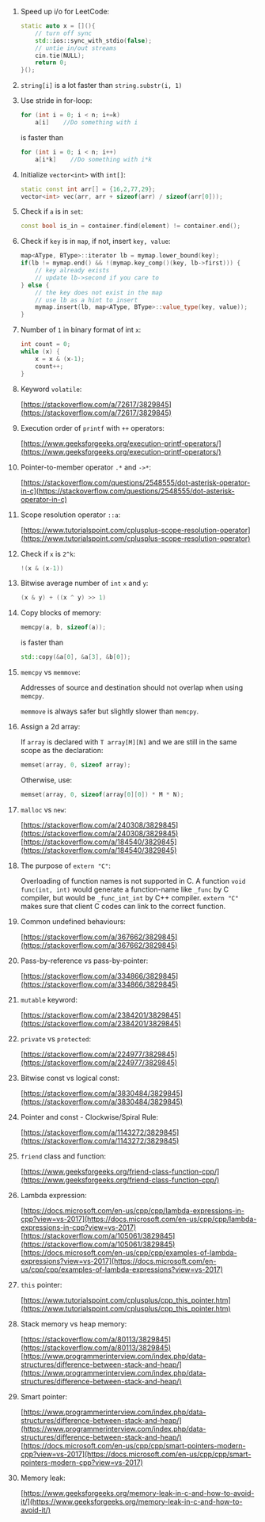 1. Speed up i/o for LeetCode:

    ```cpp
    static auto x = [](){
        // turn off sync
        std::ios::sync_with_stdio(false);
        // untie in/out streams
        cin.tie(NULL);
        return 0;
    }();
    ```

2. `string[i]` is a lot faster than `string.substr(i, 1)`

3. Use stride in for-loop:

    ```cpp
    for (int i = 0; i < n; i+=k)
        a[i]    //Do something with i
    ```

    is faster than

    ```cpp
    for (int i = 0; i < n; i++)
        a[i*k]    //Do something with i*k
    ```

4. Initialize `vector<int>` with `int[]`:

    ```cpp
    static const int arr[] = {16,2,77,29};
    vector<int> vec(arr, arr + sizeof(arr) / sizeof(arr[0]));
    ```

5. Check if `a` is in `set`:

    ```cpp
    const bool is_in = container.find(element) != container.end();
    ```

6. Check if `key` is in `map`, if not, insert `key, value`:

    ```cpp
    map<AType, BType>::iterator lb = mymap.lower_bound(key);
    if(lb != mymap.end() && !(mymap.key_comp()(key, lb->first))) {
        // key already exists
        // update lb->second if you care to
    } else {
        // the key does not exist in the map
        // use lb as a hint to insert
        mymap.insert(lb, map<AType, BType>::value_type(key, value));
    }
    ```

7. Number of `1` in binary format of int `x`:

    ```cpp
    int count = 0;
    while (x) {
        x = x & (x-1);
        count++;
    }
    ```

8. Keyword `volatile`:

    [https://stackoverflow.com/a/72617/3829845](https://stackoverflow.com/a/72617/3829845)

9. Execution order of `printf` with `++` operators:

    [https://www.geeksforgeeks.org/execution-printf-operators/](https://www.geeksforgeeks.org/execution-printf-operators/)

10. Pointer-to-member operator `.*` and `->*`:

    [https://stackoverflow.com/questions/2548555/dot-asterisk-operator-in-c](https://stackoverflow.com/questions/2548555/dot-asterisk-operator-in-c)

11. Scope resolution operator `::a`:

    [https://www.tutorialspoint.com/cplusplus-scope-resolution-operator](https://www.tutorialspoint.com/cplusplus-scope-resolution-operator)

12. Check if `x` is `2^k`:

    ```cpp
    !(x & (x-1))
    ```

13. Bitwise average number of `int` `x` and `y`:

    ```cpp
    (x & y) + ((x ^ y) >> 1)
    ```

14. Copy blocks of memory:

    ```cpp
    memcpy(a, b, sizeof(a));
    ```

    is faster than

    ```cpp
    std::copy(&a[0], &a[3], &b[0]);
    ```

15. `memcpy` vs `memmove`:

    Addresses of source and destination should not overlap when using `memcpy`.

    `memmove` is always safer but slightly slower than `memcpy`.

16. Assign a 2d array:

    If `array` is declared with `T array[M][N]` and we are still in the same scope as the declaration:

    ```cpp
    memset(array, 0, sizeof array);
    ```

    Otherwise, use:

    ```cpp
    memset(array, 0, sizeof(array[0][0]) * M * N);
    ```

17. `malloc` vs `new`:

    [https://stackoverflow.com/a/240308/3829845](https://stackoverflow.com/a/240308/3829845)
    [https://stackoverflow.com/a/184540/3829845](https://stackoverflow.com/a/184540/3829845)

18. The purpose of `extern "C"`:

    Overloading of function names is not supported in C. A function `void func(int, int)` would generate a function-name like `_func` by C compiler, but would be `_func_int_int` by C++ compiler. `extern "C"` makes sure that client C codes can link to the correct function.

19. Common undefined behaviours:

    [https://stackoverflow.com/a/367662/3829845](https://stackoverflow.com/a/367662/3829845)

20. Pass-by-reference vs pass-by-pointer:

    [https://stackoverflow.com/a/334866/3829845](https://stackoverflow.com/a/334866/3829845)

21. `mutable` keyword:

    [https://stackoverflow.com/a/2384201/3829845](https://stackoverflow.com/a/2384201/3829845)

22. `private` vs `protected`:

    [https://stackoverflow.com/a/224977/3829845](https://stackoverflow.com/a/224977/3829845)

23. Bitwise const vs logical const:

    [https://stackoverflow.com/a/3830484/3829845](https://stackoverflow.com/a/3830484/3829845)

24. Pointer and const - Clockwise/Spiral Rule:

    [https://stackoverflow.com/a/1143272/3829845](https://stackoverflow.com/a/1143272/3829845)

25. `friend` class and function:

    [https://www.geeksforgeeks.org/friend-class-function-cpp/](https://www.geeksforgeeks.org/friend-class-function-cpp/)

26. Lambda expression:

    [https://docs.microsoft.com/en-us/cpp/cpp/lambda-expressions-in-cpp?view=vs-2017](https://docs.microsoft.com/en-us/cpp/cpp/lambda-expressions-in-cpp?view=vs-2017)
    [https://stackoverflow.com/a/105061/3829845](https://stackoverflow.com/a/105061/3829845)
    [https://docs.microsoft.com/en-us/cpp/cpp/examples-of-lambda-expressions?view=vs-2017](https://docs.microsoft.com/en-us/cpp/cpp/examples-of-lambda-expressions?view=vs-2017)

27. `this` pointer:

    [https://www.tutorialspoint.com/cplusplus/cpp_this_pointer.htm](https://www.tutorialspoint.com/cplusplus/cpp_this_pointer.htm)

28. Stack memory vs heap memory:

    [https://stackoverflow.com/a/80113/3829845](https://stackoverflow.com/a/80113/3829845)
    [https://www.programmerinterview.com/index.php/data-structures/difference-between-stack-and-heap/](https://www.programmerinterview.com/index.php/data-structures/difference-between-stack-and-heap/)

29. Smart pointer:

    [https://www.programmerinterview.com/index.php/data-structures/difference-between-stack-and-heap/](https://www.programmerinterview.com/index.php/data-structures/difference-between-stack-and-heap/)
    [https://docs.microsoft.com/en-us/cpp/cpp/smart-pointers-modern-cpp?view=vs-2017](https://docs.microsoft.com/en-us/cpp/cpp/smart-pointers-modern-cpp?view=vs-2017)

30. Memory leak:

    [https://www.geeksforgeeks.org/memory-leak-in-c-and-how-to-avoid-it/](https://www.geeksforgeeks.org/memory-leak-in-c-and-how-to-avoid-it/)

